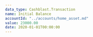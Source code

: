 ```yaml
---
data_type: Cashblast.Transaction
name: Initial Balance
accountId: "../accounts/home_asset.md"
value: 23000.00
date: 2020-01-01T00:00:00
---
```

